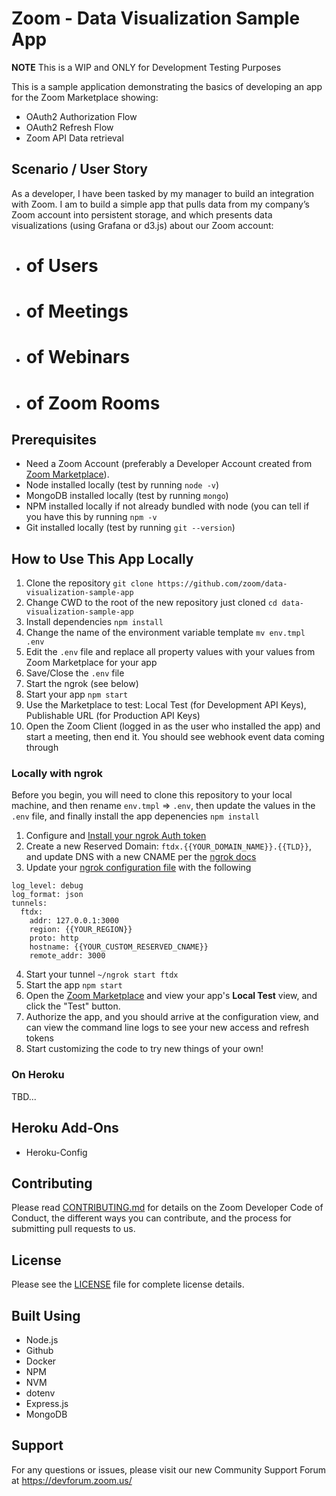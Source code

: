 # Zoom - Data Visualization Sample App

**NOTE** This is a WIP and ONLY for Development Testing Purposes

This is a sample application demonstrating the basics of developing an app for the Zoom Marketplace showing:

* OAuth2 Authorization Flow
* OAuth2 Refresh Flow
* Zoom API Data retrieval

## Scenario / User Story

As a developer, I have been tasked by my manager to build an integration with Zoom. I am to build a simple app that pulls data from my company’s Zoom account into persistent storage, and which presents data visualizations (using Grafana or d3.js) about our Zoom account:

* # of Users
* # of Meetings
* # of Webinars
* # of Zoom Rooms

## Prerequisites

* Need a Zoom Account (preferably a Developer Account created from [Zoom Marketplace](https://marketplace.zoom.us)).
* Node installed locally (test by running `node -v`)
* MongoDB installed locally (test by running `mongo`)
* NPM installed locally if not already bundled with node (you can tell if you have this by running `npm -v`
* Git installed locally (test by running `git --version`)

## How to Use This App Locally

1. Clone the repository `git clone https://github.com/zoom/data-visualization-sample-app`
2. Change CWD to the root of the new repository just cloned `cd data-visualization-sample-app`
3. Install dependencies `npm install`
4. Change the name of the environment variable template `mv env.tmpl .env`
5. Edit the `.env` file and replace all property values with your values from Zoom Marketplace for your app
6. Save/Close the `.env` file
7. Start the ngrok (see below)
8. Start your app `npm start`
9. Use the Marketplace to test: Local Test (for Development API Keys), Publishable URL (for Production API Keys)
10. Open the Zoom Client (logged in as the user who installed the app) and start a meeting, then end it. You should see webhook event data coming through

### Locally with ngrok

Before you begin, you will need to clone this repository to your local machine, and then rename `env.tmpl` => `.env`, then update the values in the `.env` file, and finally install the app depenencies `npm install`

1. Configure and [Install your ngrok Auth token](https://ngrok.com/docs#authtoken)
2. Create a new Reserved Domain: `ftdx.{{YOUR_DOMAIN_NAME}}.{{TLD}}`, and update DNS with a new CNAME per the [ngrok docs](https://ngrok.com/docs#custom-domains)
3. Update your [ngrok configuration file](https://ngrok.com/docs#config-location) with the following

```
log_level: debug
log_format: json
tunnels:
  ftdx:
    addr: 127.0.0.1:3000
    region: {{YOUR_REGION}}
    proto: http
    hostname: {{YOUR_CUSTOM_RESERVED_CNAME}}
    remote_addr: 3000
```
4. Start your tunnel `~/ngrok start ftdx`
5. Start the app `npm start`
6. Open the [Zoom Marketplace](https://marketplace.zoom.us) and view your app's **Local Test** view, and click the "Test" button.
7. Authorize the app, and you should arrive at the configuration view, and can view the command line logs to see your new access and refresh tokens
8. Start customizing the code to try new things of your own!

### On Heroku

TBD...

## Heroku Add-Ons

* Heroku-Config

## Contributing

Please read [CONTRIBUTING.md](CONTRIBUTING.md) for details on the Zoom Developer Code of Conduct, the different ways you can contribute, and the process for submitting pull requests to us.

## License

Please see the [LICENSE](LICENSE) file for complete license details.

## Built Using

* Node.js
* Github
* Docker
* NPM
* NVM
* dotenv
* Express.js
* MongoDB

## Support
For any questions or issues, please visit our new Community Support Forum at https://devforum.zoom.us/

